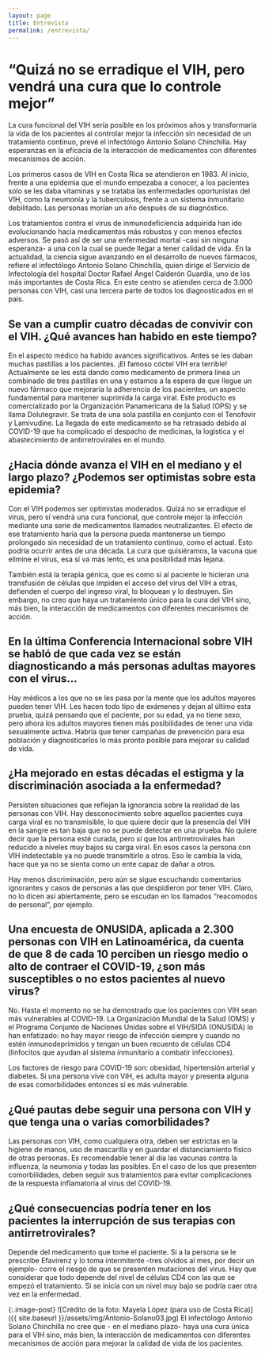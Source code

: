 ```yaml
---
layout: page
title: Entrevista
permalink: /entrevista/
---
```


# “Quizá no se erradique el VIH, pero vendrá una cura que lo controle mejor”

La cura funcional del VIH sería posible en los próximos años y transformaría la vida de los pacientes al controlar mejor la infección sin necesidad de un tratamiento continuo, prevé el infectólogo Antonio Solano Chinchilla. Hay esperanzas en la eficacia de la interacción de medicamentos con diferentes mecanismos de acción.

Los primeros casos de VIH en Costa Rica se atendieron en 1983. Al inicio, frente a una epidemia que el mundo empezaba a conocer, a los pacientes solo se les daba vitaminas y se trataba las enfermedades oportunistas del VIH, como la neumonía y la tuberculosis, frente a un sistema inmunitario debilitado. Las personas morían un año después de su diagnóstico. 

Los tratamientos contra el virus de inmunodeficiencia adquirida han ido evolucionando hacia medicamentos más robustos y con menos efectos adversos. Se pasó así de ser una enfermedad mortal -casi sin ninguna esperanza- a una con la cual se puede llegar a tener calidad de vida. En la actualidad, la ciencia sigue avanzando en el desarrollo de nuevos fármacos, refiere el infectólogo Antonio Solano Chinchilla, quien dirige el Servicio de Infectología del hospital Doctor Rafael Ángel Calderón Guardia, uno de los más importantes de Costa Rica. En este centro se atienden cerca de 3.000 personas con VIH, casi una tercera parte de todos los diagnosticados en el país. 


## Se van a cumplir cuatro décadas de convivir con el VIH. ¿Qué avances han habido en este tiempo?
En el aspecto médico ha habido avances significativos. Antes se les daban muchas pastillas a los pacientes. ¡El famoso cóctel VIH era terrible! Actualmente se les está dando como medicamento de primera línea un combinado de tres pastillas en una y estamos a la espera de que llegue un nuevo fármaco que mejoraría la adherencia de los pacientes, un aspecto fundamental para mantener suprimida la carga viral. Este producto es comercializado por la Organización Panamericana de la Salud (OPS) y se llama Dolutegravir. Se trata de una sola pastilla en conjunto con el Tenofovir y Lamivudine. La llegada de este medicamento se ha retrasado debido al COVID-19 que ha complicado el despacho de medicinas, la logística y el abastecimiento de antirretrovirales en el mundo.  

## ¿Hacia dónde avanza el VIH en el mediano y el largo plazo? ¿Podemos ser optimistas sobre esta epidemia? 
Con el VIH podemos ser optimistas moderados. Quizá no se erradique el virus, pero sí vendrá una cura funcional, que controle mejor la infección mediante una serie de medicamentos llamados neutralizantes. El efecto de ese tratamiento haría que la persona pueda mantenerse un tiempo prolongado sin necesidad de un tratamiento continuo, como el actual. Esto podría ocurrir antes de una década. La cura que quisiéramos, la vacuna que elimine el virus, esa sí va más lento, es una posibilidad más lejana. 

También está la terapia génica, que es como si al paciente le hicieran una transfusión de células que impiden el acceso del virus del VIH a otras, defienden el cuerpo del ingreso viral, lo bloquean y lo destruyen. Sin embargo, no creo que haya un tratamiento único para la cura del VIH sino, más bien, la interacción de medicamentos con diferentes mecanismos de acción.

## En la última Conferencia Internacional sobre VIH se habló de que cada vez se están diagnosticando a más personas adultas mayores con el virus…
Hay médicos a los que no se les pasa por la mente que los adultos mayores pueden tener VIH. Les hacen todo tipo de exámenes y dejan al último esta prueba, quizá pensando que el paciente, por su edad, ya no tiene sexo, pero ahora los adultos mayores tienen más posibilidades de tener una vida sexualmente activa. Habría que tener campañas de prevención para esa población y diagnosticarlos lo más pronto posible para mejorar su calidad de vida. 

## ¿Ha mejorado en estas décadas el estigma y la discriminación asociada a la enfermedad?
Persisten situaciones que reflejan la ignorancia sobre la realidad de las personas con VIH. Hay desconocimiento sobre aquellos pacientes cuya carga viral es no transmisible, lo que quiere decir que la presencia del VIH en la sangre es tan baja que no se puede detectar en una prueba. No quiere decir que la persona esté curada, pero sí que los antirretrovirales han reducido a niveles muy bajos su carga viral. En esos casos la persona con VIH indetectable ya no puede transmitirlo a otros. Eso le cambia la vida, hace que ya no se sienta como un ente capaz de dañar a otros.

Hay menos discriminación, pero aún se sigue escuchando comentarios ignorantes y casos de personas a las que despidieron por tener VIH. Claro, no lo dicen así abiertamente, pero se escudan en los llamados “reacomodos de personal”, por ejemplo.

## Una encuesta de ONUSIDA, aplicada a 2.300 personas con VIH en Latinoamérica, da cuenta de que 8 de cada 10 perciben un riesgo medio o alto de contraer el COVID-19, ¿son más susceptibles o no estos pacientes al nuevo virus?
No. Hasta el momento no se ha demostrado que los pacientes con VIH sean más vulnerables al COVID-19. La Organización Mundial de la Salud (OMS) y el Programa Conjunto de Naciones Unidas sobre el VIH/SIDA (ONUSIDA) lo han enfatizado: no hay mayor riesgo de infección siempre y cuando no estén inmunodeprimidos y tengan un buen recuento de células CD4 (linfocitos que ayudan al sistema inmunitario a combatir infecciones). 

Los factores de riesgo para COVID-19 son: obesidad, hipertensión arterial y diabetes. Si una persona vive con VIH, es adulta mayor y presenta alguna de esas comorbilidades entonces sí es más vulnerable. 

## ¿Qué pautas debe seguir una persona con VIH y que tenga una o varias comorbilidades?
Las personas con VIH, como cualquiera otra, deben ser estrictas en la higiene de manos, uso de mascarilla y en guardar el distanciamiento físico de otras personas. Es recomendable tener al día las vacunas contra la influenza, la neumonía y todas las posibles. En el caso de los que presenten comorbilidades, deben seguir sus tratamientos para evitar complicaciones de la respuesta inflamatoria al virus del COVID-19. 

## ¿Qué consecuencias podría tener en los pacientes la interrupción de sus terapias con antirretrovirales?
Depende del medicamento que tome el paciente. Si a la persona se le prescribe Efavirenz y lo toma intermitente -tres olvidos al mes, por decir un ejemplo- corre el riesgo de que se presenten mutaciones del virus. Hay que considerar que todo depende del nivel de células CD4 con las que se empezó el tratamiento. Si se inicia con un nivel muy bajo se podría caer otra vez en la enfermedad. 

{:.image-post}
![Crédito de la foto: Mayela López (para uso de Costa Rica)]({{ site.baseurl }}/assets/img/Antonio-Solano03.jpg)
El infectólogo Antonio Solano Chinchilla no cree que - en el mediano plazo- haya una cura única para el VIH sino, más bien, la interacción de medicamentos con diferentes mecanismos de acción para mejorar la calidad de vida de los pacientes.